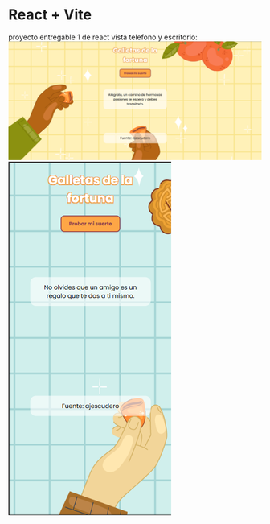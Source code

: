 # React + Vite
proyecto entregable 1 de react 
vista telefono y escritorio: 
![alt text](public/assets/capture-desktop.png)
![alt text](public/assets/capture-mobile.png)